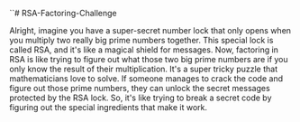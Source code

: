 ``# RSA-Factoring-Challenge


Alright, imagine you have a super-secret number lock that only opens when you multiply two really big prime numbers together. This special lock is called RSA, and it's like a magical shield for messages. Now, factoring in RSA is like trying to figure out what those two big prime numbers are if you only know the result of their multiplication. It's a super tricky puzzle that mathematicians love to solve. If someone manages to crack the code and figure out those prime numbers, they can unlock the secret messages protected by the RSA lock. So, it's like trying to break a secret code by figuring out the special ingredients that make it work.

